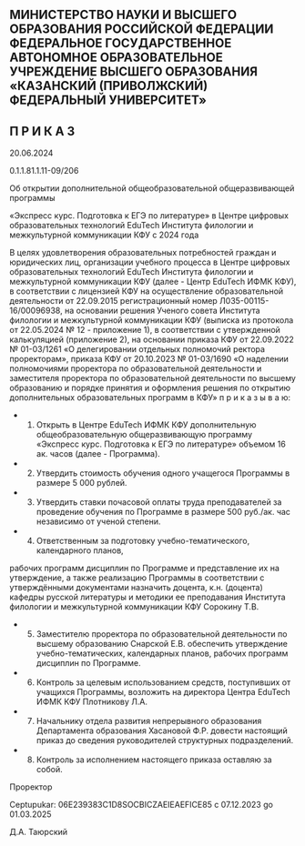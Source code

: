 <!-- image -->

## МИНИСТЕРСТВО НАУКИ И ВЫСШЕГО ОБРАЗОВАНИЯ РОССИЙСКОЙ ФЕДЕРАЦИИ ФЕДЕРАЛЬНОЕ ГОСУДАРСТВЕННОЕ АВТОНОМНОЕ ОБРАЗОВАТЕЛЬНОЕ УЧРЕЖДЕНИЕ ВЫСШЕГО ОБРАЗОВАНИЯ «КАЗАНСКИЙ (ПРИВОЛЖСКИЙ) ФЕДЕРАЛЬНЫЙ УНИВЕРСИТЕТ»

## П Р И К А З

20.06.2024

0.1.1.81.1.11-09/206

Об открытии дополнительной общеобразовательной общеразвивающей программы

«Экспресс курс. Подготовка к ЕГЭ по литературе» в Центре цифровых образовательных технологий EduTech Института филологии и межкультурной коммуникации КФУ с 2024 года

В целях удовлетворения образовательных потребностей граждан и юридических лиц, организации учебного процесса в Центре цифровых образовательных технологий EduTech Института  филологии  и  межкультурной  коммуникации  КФУ  (далее  -  Центр  EduTech ИФМК  КФУ),  в  соответствии  с  лицензией  КФУ  на  осуществление  образовательной деятельности от 22.09.2015 регистрационный номер Л035-00115-16/00096938, на основании решения  Ученого  совета  Института  филологии  и  межкультурной  коммуникации  КФУ (выписка из протокола от 22.05.2024 № 12 - приложение 1), в соответствии с утвержденной калькуляцией  (приложение  2),  на  основании  приказа  КФУ  от  22.09.2022  № 01-03/1261 «О делегировании отдельных полномочий ректора проректорам», приказа КФУ  от 20.10.2023  № 01-03/1690  «О  наделении  полномочиями  проректора  по  образовательной деятельности  и  заместителя  проректора  по  образовательной  деятельности  по  высшему образованию  и  порядке  принятия  и  оформления  решения  по  открытию  дополнительных образовательных программ в КФУ» п р и к а з ы в а ю:

- 1. Открыть в Центре EduTech ИФМК КФУ дополнительную общеобразовательную общеразвивающую программу «Экспресс курс. Подготовка к ЕГЭ по литературе» объемом 16 ак. часов (далее - Программа).
- 2. Утвердить стоимость обучения одного учащегося Программы в размере 5 000 рублей.
- 3. Утвердить ставки почасовой оплаты труда преподавателей за проведение обучения по Программе в размере 500 руб./ак. час независимо от ученой степени.
- 4. Ответственным за подготовку учебно-тематического, календарного планов,

рабочих программ дисциплин по Программе и представление их на утверждение, а также реализацию Программы в соответствии с утверждёнными документами назначить доцента, к.н. (доцента)  кафедры  русской  литературы  и  методики  ее  преподавания  Института филологии и межкультурной коммуникации КФУ Сорокину Т.В.

- 5. Заместителю проректора по образовательной деятельности по высшему образованию  Снарской  Е.В.  обеспечить  утверждение  учебно-тематических,  календарных планов, рабочих программ дисциплин по Программе.
- 6. Контроль за целевым использованием средств, поступивших от учащихся Программы, возложить на директора Центра EduTech ИФМК КФУ Плотникову Л.А.
- 7. Начальнику отдела развития непрерывного образования Департамента образования Хасановой  Ф.Р. довести настоящий  приказ  до  сведения руководителей структурных подразделений.
- 8. Контроль за исполнением настоящего приказа оставляю за собой.

Проректор

Ceptupukar: 06E239383C1D8SOCBICZAEIEAEFICE85 c 07.12.2023 go 01.03.2025

Д.А. Таюрский
